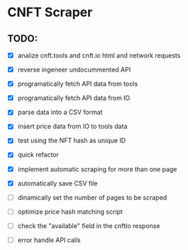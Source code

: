 # CNFT Scraper

## TODO:

- [x] analize cnft.tools and cnft.io html and network requests
- [x] reverse ingeneer undocummented API
- [x] programatically fetch API data from tools
- [x] programatically fetch API data from IO
- [x] parse data into a CSV format
- [x] insert price data from IO to tools data
- [x] test using the NFT hash as unique ID
- [x] quick refactor
- [x] implement automatic scraping for more than one page
- [x] automatically save CSV file
- [ ] dinamically set the number of pages to be scraped
- [ ] optimize price hash matching script
- [ ] check the "available" field in the cnftIo response
- [ ] error handle API calls


